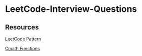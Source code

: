 # LeetCode-Interview-Questions

## Resources
[LeetCode Pattern](https://seanprashad.com/leetcode-patterns/)

[Cmath Functions](https://www.programiz.com/cpp-programming/library-function/cmath)
